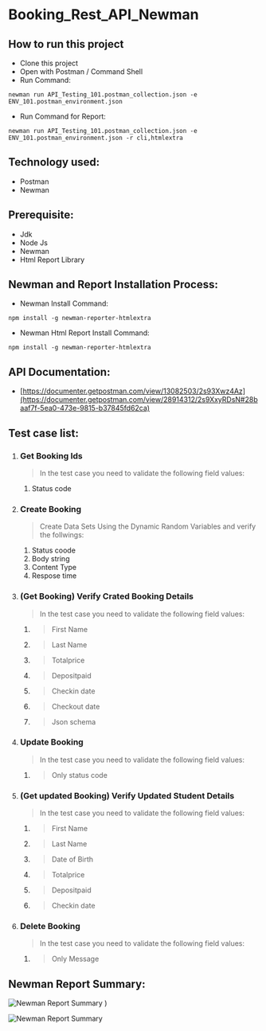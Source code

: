 # Booking_Rest_API_Newman

## How to run this project
- Clone this project
- Open with Postman / Command Shell
- Run Command:  
```console 
newman run API_Testing_101.postman_collection.json -e ENV_101.postman_environment.json
```
- Run Command for Report: 
```console 
newman run API_Testing_101.postman_collection.json -e ENV_101.postman_environment.json -r cli,htmlextra
```

## Technology used:
- Postman
- Newman

## Prerequisite:
- Jdk
- Node Js
- Newman
- Html Report Library

## Newman and Report Installation Process:
- Newman Install Command:
```console
npm install -g newman-reporter-htmlextra
```
- Newman Html Report Install Command:
```console
npm install -g newman-reporter-htmlextra
```

## API Documentation:
- [https://documenter.getpostman.com/view/13082503/2s93Xwz4Az](https://documenter.getpostman.com/view/28914312/2s9XxyRDsN#28baaf7f-5ea0-473e-9815-b37845fd62ca)

## Test case list:
1. ### Get Booking Ids
   > In the test case you need to validate the following field values:
   1. Status code

2. ### Create Booking
   > Create Data Sets Using the Dynamic Random Variables and verify the follwings:
   1. Status coode
   2. Body string
   3. Content Type
   4. Respose time

2. ### (Get Booking) Verify Crated Booking Details
	> In the test case you need to validate the following field values:
 	1. > First Name
 	2. > Last Name
   3. > Totalprice
   4. > Depositpaid
   5. > Checkin date
   6. > Checkout date
   7. > Json schema

3. ### Update Booking
	> In the test case you need to validate the following field values:
 	1. > Only status code
     
4. ### (Get updated Booking) Verify Updated Student Details
	> In the test case you need to validate the following field values:
	1. > First Name
 	2. > Last Name
 	3. > Date of Birth
   4. > Totalprice
   5. > Depositpaid
   6. > Checkin date

5. ### Delete Booking
	> In the test case you need to validate the following field values:
	1. > Only Message

## Newman Report Summary:
![Newman Report Summary](https://github.com/jasin0x/Booking_Rest_API_Newman/assets/46416678/39287503-29ac-469a-bfaa-bc4a52be8416)
)

![Newman Report Summary](https://github.com/jasin0x/Booking_Rest_API_Newman/assets/46416678/0ed33abe-6d60-4525-bcf9-c443284bceb1)
